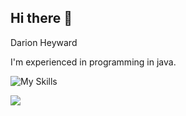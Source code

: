 ## Hi there 👋

Darion Heyward

I'm experienced in programming in java.

![My Skills](https://skillicons.dev/icons?i=java)

<a href= "https://www.linkedin.com/in/darion-heyward/"/>
<img src = "https://img.shields.io/badge/%2540-LinkedIn-blue?style=flat-square&label=Follow%20me%20here%3A&color=blue" />


<!--
**darionheyward/darionheyward** is a ✨ _special_ ✨ repository because its `README.md` (this file) appears on your GitHub profile.

Here are some ideas to get you started:

- 🔭 I’m currently working on ...
- 🌱 I’m currently learning ...
- 👯 I’m looking to collaborate on ...
- 🤔 I’m looking for help with ...
- 💬 Ask me about ...
- 📫 How to reach me: ...
- 😄 Pronouns: ...
- ⚡ Fun fact: ...
-->

